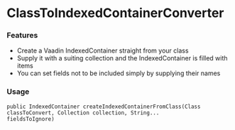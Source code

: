 # ClassToIndexedContainerConverter

### Features

<ul>
  <li>Create a Vaadin IndexedContainer straight from your class</li>
  <li>Supply it with a suiting collection and the IndexedContainer is filled with items</li>
  <li>You can set fields not to be included simply by supplying their names</li>
</ul>

### Usage

<code>public IndexedContainer createIndexedContainerFromClass(Class classToConvert, Collection collection, String... fieldsToIgnore)</code>
